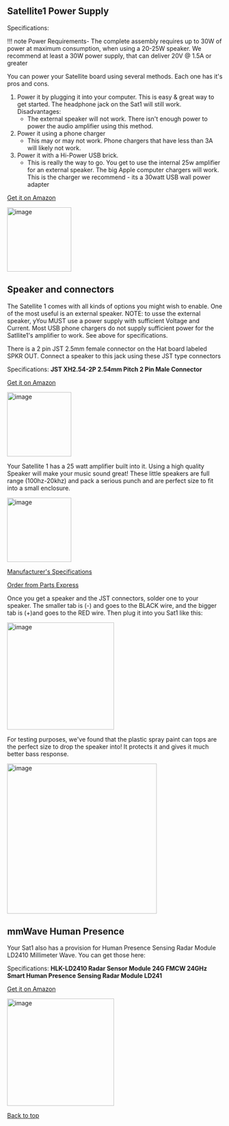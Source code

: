 ## Satellite1 Power Supply
Specifications: 

!!! note
    Power Requirements- The complete assembly requires up to 30W of power at maximum consumption, when using a 20-25W speaker. We recommend at least a 30W power supply, that can deliver 20V @ 1.5A or greater

You can power your Satellite board using several methods.  Each one has it's pros and cons.
  1) Power it by plugging it into your computer.  This is easy & great way to get started. The headphone jack on the Sat1 will still work. Disadvantages:
       - The external speaker will not work.  There isn't enough power to power the audio amplifier using this method.
  2) Power it using a phone charger
     - This may or may not work.  Phone chargers that have less than 3A will likely not work.
  3) Power it with a Hi-Power USB brick.
     - This is really the way to go.  You get to use the internal 25w amplifier for an external speaker.
       The big Apple computer chargers will work.  This is the charger we recommend - its a 30watt USB wall power adapter

[Get it on Amazon](https://www.amazon.com/dp/B0B2MM1W65?ref=fed_asin_title&th=1/)    
 

<img width="150" alt="image" src="https://github.com/user-attachments/assets/90a1720d-e7db-41b6-9f17-08b3412b34ce">

 
## Speaker and connectors
The Satellite 1 comes with all kinds of options you might wish to enable.  One of the most useful is an external speaker.  NOTE: to usse the external speaker, yYou MUST use a power supply with sufficient Voltage and Current.  Most USB phone chargers do not supply sufficient power for the Satllite1's amplifier to work. See above for specifications.

There is a 2 pin JST 2.5mm female connector on the Hat board labeled SPKR OUT. Connect a speaker to this jack using these JST type connectors

Specifications: **JST XH2.54-2P 2.54mm Pitch 2 Pin Male Connector**

[Get it on Amazon](https://www.amazon.com/Hxchen-XH2-54-2P-2-54mm-Connectors-Expansion/dp/B07V2XSJZ6/ref=sr_1_4?sr=8-4)

<img width="150" alt="image" src="https://github.com/user-attachments/assets/ba98f775-0c51-4ba2-890c-2b9ac43a0958">

Your Satellite 1 has a 25 watt amplifier built into it. Using a high quality Speaker will make your music sound great!  These little speakers are full range (100hz-20khz) and pack a serious punch and are perfect size to fit into a small enclosure.

<img width="150" alt="image" src="https://github.com/user-attachments/assets/406f83eb-ed59-4dbf-85d8-77f9605eae1c">

[Manufacturer's Specifications](https://www.tectonicaudiolabs.com/product/tebm46c20n-4b/)

[Order from Parts Express](https://www.parts-express.com/Tectonic-TEBM46C20N-4B-BMR-3-Full-Range-Speaker-4-297-2157?quantity=1)

Once you get a speaker and the JST connectors, solder one to your speaker. The smaller tab is (-) and goes to the BLACK  wire, and the bigger tab is (+)and goes to the RED wire.  Then plug it into you Sat1 like this:

<img width="250" alt="image" src="https://github.com/user-attachments/assets/4266952b-9f3e-47fe-8172-bc488a7b3846">

For testing purposes, we've found that the plastic spray paint can tops are the perfect size to drop the speaker into!  It protects it and gives it much better bass response.

<img width="350" alt="image" src="https://github.com/user-attachments/assets/0ea8e591-c685-4c60-8a53-3c913cc273ae">

## mmWave Human Presence

Your Sat1 also has a provision for Human Presence Sensing Radar Module LD2410 Millimeter Wave.  You can get those here:

Specifications:
**HLK-LD2410 Radar Sensor Module 24G FMCW 24GHz 
Smart Human Presence Sensing Radar Module LD241**

[Get it on Amazon](https://www.amazon.com/dp/B0BXDMT46Y/ref=pe_386300_440135490_TE_simp_item)

<img width="250" alt="image" src="https://github.com/user-attachments/assets/a9aeae61-b55f-4532-b905-9bd7562ec404">


[Back to top](./recommended-accessories.md/#satellite1-power-supply)